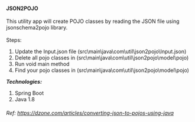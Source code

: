 #### JSON2POJO

This utility app will create POJO classes by reading the JSON file using jsonschema2pojo library.
<br>
<br>
Steps:
1. Update the Input.json file  (src\main\java\com\util\json2pojo\Input.json)
2. Delete all pojo classes in  (src\main\java\com\util\json2pojo\model\pojo)
3. Run void main method
4. Find your pojo classes in (src\main\java\com\util\json2pojo\model\pojo)


***Technologies:***
1. Spring Boot
2. Java 1.8


###### Ref: https://dzone.com/articles/converting-json-to-pojos-using-java
